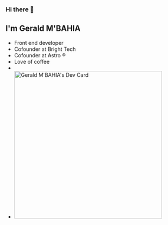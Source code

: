 ### Hi there 👋
## I'm Gerald M'BAHIA
- Front end developer 
- Cofounder at Bright Tech
- Cofounder at Astro ®
- Love of coffee
- 
- <a href="https://app.daily.dev/kasskoo"><img src="https://api.daily.dev/devcards/fd35f48ec897408680986a71ef306480.png?r=ots" width="400" alt="Gerald M'BAHIA's Dev Card"/></a>
